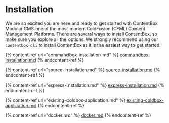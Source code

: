# Installation

We are so excited you are here and ready to get started with ContentBox Modular CMS one of the most modern ColdFusion (CFML) Content Management Platforms. There are several ways to install ContentBox, so make sure you explore all the options.  We strongly recommend using our `contentbox-cli` to install ContentBox as it is the easiest way to get started.

{% content-ref url="commandbox-installation.md" %}
[commandbox-installation.md](commandbox-installation.md)
{% endcontent-ref %}

{% content-ref url="source-installation.md" %}
[source-installation.md](source-installation.md)
{% endcontent-ref %}

{% content-ref url="express-installation.md" %}
[express-installation.md](express-installation.md)
{% endcontent-ref %}

{% content-ref url="existing-coldbox-application.md" %}
[existing-coldbox-application.md](existing-coldbox-application.md)
{% endcontent-ref %}

{% content-ref url="docker.md" %}
[docker.md](docker.md)
{% endcontent-ref %}

